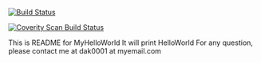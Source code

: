 [![Build Status](https://secure.travis-ci.org/daksheshvyas/MyHelloWorld.png?branch=development)](http://travis-ci.org/daksheshvyas/MyHelloWorld)

[![Coverity Scan Build Status](https://scan.coverity.com/projects/630/badge.svg)](https://scan.coverity.com/projects/630)

This is README for MyHelloWorld
It will print HelloWorld
For any question, please contact me at dak0001 at myemail.com

